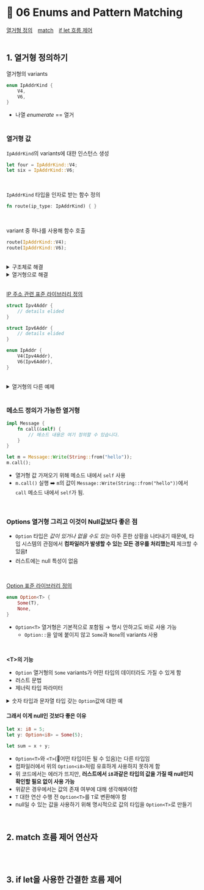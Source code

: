 # 📜 06 Enums and Pattern Matching
[열거형 정의](#1-열거형-정의하기)&emsp;[match](#2-match-흐름-제어-연산자)&emsp;[if let 흐름 제어](#3-if-let을-사용한-간결한-흐름-제어)
<br><br>

## 1. 열거형 정의하기
열거형의 variants
```rust
enum IpAddrKind {
    V4,
    V6,
}
```
* 나열 *enumerate* == 열거
<br><br>

### 열거형 값
```IpAddrKind```의 variants에 대한 인스턴스 생성
```rust
let four = IpAddrKind::V4;
let six = IpAddrKind::V6;
```
<br>

```IpAddrKind``` 타입을 인자로 받는 함수 정의
```rust
fn route(ip_type: IpAddrKind) { }
```
<br>

variant 중 하나를 사용해 함수 호출
```rust
route(IpAddrKind::V4);
route(IpAddrKind::V6);
```
<br>
<details>
<summary>구조체로 해결</summary>
<div markdown="1">
  
```rust
enum IpAddrKind {
    V4,
    V6,
}

struct IpAddr {
    kind: IpAddrKind,
    address: String,
}

let home = IpAddr {
    kind: IpAddrKind::V4,
    address: String::from("127.0.0.1"),
};

let loopback = IpAddr {
    kind: IpAddrKind::V6,
    address: String::from("::1"),
};
```
* 두 개의 필드(kind, address)를 갖는 ```IPAddr``` 정의
</details>
<details>
<summary>열거형으로 해결</summary>
<div markdown="1">

```rust
enum IpAddr {
    V4(String),
    V6(String),
}

let home = IpAddr::V4(String::from("127.0.0.1"));

let loopback = IpAddr::V6(String::from("::1"));
```
* 열거형 variant에 직접 데이터 붙임
* 또한 ```V4``` 주소에는 4개의 ```u8``` 값을 저장하고, ```V6``` 주소에는 하나의 ```String``` 값으로 표현하는 것 가능❗ (구조체는 불가)
  ```rust
  enum IpAddr {
    V4(u8, u8, u8, u8),
    V6(String),
  }

  let home = IpAddr::V4(127, 0, 0, 1);
  
  let loopback = IpAddr::V6(String::from("::1"));
  ```

</details>
<br>

[IP 주소 관련 표준 라이브러리 정의](https://doc.rust-lang.org/std/net/enum.IpAddr.html)
```rust
struct Ipv4Addr {
    // details elided
}

struct Ipv6Addr {
    // details elided
}

enum IpAddr {
    V4(Ipv4Addr),
    V6(Ipv6Addr),
}
```
<br>
<details>
<summary>열거형의 다른 예제</summary>
<div markdown="1">

```rust
enum Message {
    Quit,
    Move { x: i32, y: i32 },
    Write(String),
    ChangeColor(i32, i32, i32),
}
```
* 다른 데이터 타입을 갖는 네 개의 variants
    * ```Quit```: 연관 데이터 ❌
    * ```Move```: 익명 구조체 포함
    * ```Write```: 하나의 ```String``` 포함
    * ```ChangeColor```: 세 개의 ```i32``` 포함
* ```struct``` 키워드 미사용
* 모든 variants가 ```Message``` 타입으로 그룹화
<br>
위와 동일한 variants의 데이터를 포함하는 코드

```rust
struct QuitMessage; // 유닛 구조체
struct MoveMessage {
    x: i32,
    y: i32,
}
struct WriteMessage(String); // 튜플 구조체
struct ChangeColorMessage(i32, i32, i32); // 튜플 구조체
```
* 메시지 중 어떤 한 가지를 인자로 받는 함수 정의 가능 (∵ ```Message``` 열거형은 하나의 타입)

</details>
<br>

### 메소드 정의가 가능한 열거형
```rust
impl Message {
    fn call(&self) {
        // 메소드 내용은 여기 정의할 수 있습니다.
    }
}

let m = Message::Write(String::from("hello"));
m.call();
```
* 열거형 값 가져오기 위해 메소드 내에서 ```self``` 사용
* ```m.call()``` 실행 ➡️ ```m```의 값이 ```Message::Write(String::from("hello"))```에서 ```call``` 메소드 내에서 ```self```가 됨.
<br>

### Options 열거형 그리고 이것이 Null값보다 좋은 점 
* ```Option``` 타입은 *값이 있거나 없을 수도 있는* 아주 흔한 상황을 나타내기 때문에, 타입 시스템의 관점에서 **컴파일러가 발생할 수 있는 모든 경우를 처리했는지** 체크할 수 있음❗
* 러스트에는 null 특성이 없음
<br>

[Option<T> 표준 라이브러리 정의](https://doc.rust-lang.org/std/option/enum.Option.html)
```rust
enum Option<T> {
    Some(T),
    None,
}
```
* ```Option<T>``` 열거형은 기본적으로 포함됨 → 명시 안하고도 바로 사용 가능
    * ```Option::```을 앞에 붙이지 않고 ```Some```과 ```None```의 variants 사용
<br>

**\<T>의 기능**
* ```Option``` 열거형의 ```Some``` variants가 어떤 타입의 데이터라도 가질 수 있게 함
* 러스트 문법
* 제너릭 타입 파라미터
<details>
<summary>숫자 타입과 문자열 타입 갖는 <code>Option</code>값에 대한 예</summary>
<div markdown="1">

```rust
let some_number = Some(5);
let some_string = Some("a string");

let absent_number: Option<i32> = None;
```
* ```Some``` 값 얻게 되면, 1️⃣ 값이 있음 2️⃣ ```Some```이 갖고 있는 값에 대해 알 수 있음
* ```None```은 null의 의미를 가지게 되어 유효하지 않음
</details>

#### 그래서 이게 null인 것보다 좋은 이유
```rust
let x: i8 = 5;
let y: Option<i8> = Some(5);

let sum = x + y;
```
* ```Option<T>```와 ```<T>```(🍅어떤 타입이든 될 수 있음)는 다른 타입임
* 컴파일러에서 위의 ```Option<i8>```처럼 유효하게 사용하지 못하게 함
* 위 코드에서는 에러가 뜨지만, **러스트에서 ```i8```과같은 타입의 값을 가질 때 null인지 확인할 필요 없이 사용 가능**
* 위같은 경우에서는 값의 존재 여부에 대해 생각해봐야함
* ```T``` 대한 연산 수행 전 ```Option<T>```를 ```T```로 변환해야 함
* null일 수 있는 값을 사용하기 위해 명시적으로 값의 타입을 ```Option<T>```로 만들기
<br>

## 2. match 흐름 제어 연산자
<br><br>

## 3. if let을 사용한 간결한 흐름 제어
